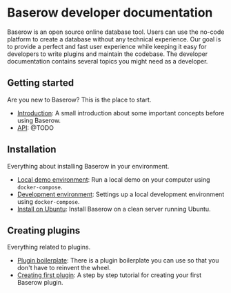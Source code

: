 # Baserow developer documentation

Baserow is an open source online database tool. Users can use the no-code platform to
create a database without any technical experience.  Our goal is to provide a perfect
and fast user experience while keeping it easy for developers to write plugins and
maintain the codebase. The developer documentation contains several topics you might
need as a developer.

## Getting started

Are you new to Baserow? This is the place to start.

* [Introduction](getting-started/introduction.md): A small introduction about some 
  important concepts before using Baserow.
* [API](getting-started/api.md): @TODO

## Installation

Everything about installing Baserow in your environment.

* [Local demo environment](installation/demo-environment.md): Run a local demo on your
  computer using `docker-compose`.
* [Development environment](installation/development-environment.md): Settings up a
  local development environment using `docker-compose`.
* [Install on Ubuntu](installation/install-on-ubuntu.md): Install Baserow on a clean
  server running Ubuntu.

## Creating plugins

Everything related to plugins.

* [Plugin boilerplate](plugins/boilerplate.md): There is a plugin boilerplate you can
  use so that you don't have to reinvent the wheel.
* [Creating first plugin](plugins/first-plugin.md): A step by step tutorial for
  creating your first Baserow plugin.
